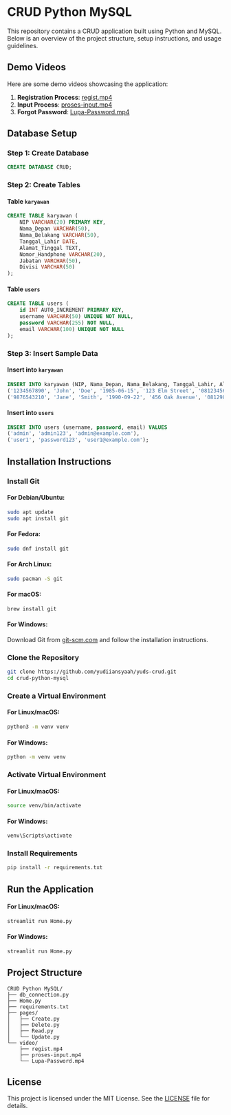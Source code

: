# CRUD Python MySQL

This repository contains a CRUD application built using Python and MySQL. Below is an overview of the project structure, setup instructions, and usage guidelines.

## Demo Videos

Here are some demo videos showcasing the application:

1. **Registration Process**: [regist.mp4](video/regist.mp4)
2. **Input Process**: [proses-input.mp4](video/proses-input.mp4)
3. **Forgot Password**: [Lupa-Password.mp4](video/Lupa-Password.mp4)

## Database Setup

### Step 1: Create Database
```sql
CREATE DATABASE CRUD;
```

### Step 2: Create Tables

#### Table `karyawan`
```sql
CREATE TABLE karyawan (
    NIP VARCHAR(20) PRIMARY KEY,
    Nama_Depan VARCHAR(50),
    Nama_Belakang VARCHAR(50),
    Tanggal_Lahir DATE,
    Alamat_Tinggal TEXT,
    Nomor_Handphone VARCHAR(20),
    Jabatan VARCHAR(50),
    Divisi VARCHAR(50)
);
```

#### Table `users`
```sql
CREATE TABLE users (
    id INT AUTO_INCREMENT PRIMARY KEY,
    username VARCHAR(50) UNIQUE NOT NULL,
    password VARCHAR(255) NOT NULL,
    email VARCHAR(100) UNIQUE NOT NULL
);
```

### Step 3: Insert Sample Data

#### Insert into `karyawan`
```sql
INSERT INTO karyawan (NIP, Nama_Depan, Nama_Belakang, Tanggal_Lahir, Alamat_Tinggal, Nomor_Handphone, Jabatan, Divisi) VALUES
('1234567890', 'John', 'Doe', '1985-06-15', '123 Elm Street', '081234567890', 'Manager', 'HR'),
('9876543210', 'Jane', 'Smith', '1990-09-22', '456 Oak Avenue', '081298765432', 'Developer', 'IT');
```

#### Insert into `users`
```sql
INSERT INTO users (username, password, email) VALUES
('admin', 'admin123', 'admin@example.com'),
('user1', 'password123', 'user1@example.com');
```

## Installation Instructions

### Install Git

#### For Debian/Ubuntu:
```bash
sudo apt update
sudo apt install git
```

#### For Fedora:
```bash
sudo dnf install git
```

#### For Arch Linux:
```bash
sudo pacman -S git
```

#### For macOS:
```bash
brew install git
```

#### For Windows:
Download Git from [git-scm.com](https://github.com/yudiiansyaah/yuds-crud.git) and follow the installation instructions.

### Clone the Repository
```bash
git clone https://github.com/yudiiansyaah/yuds-crud.git
cd crud-python-mysql
```

### Create a Virtual Environment

#### For Linux/macOS:
```bash
python3 -m venv venv
```

#### For Windows:
```bash
python -m venv venv
```

### Activate Virtual Environment

#### For Linux/macOS:
```bash
source venv/bin/activate
```

#### For Windows:
```bash
venv\Scripts\activate
```

### Install Requirements
```bash
pip install -r requirements.txt
```

## Run the Application

#### For Linux/macOS:
```bash
streamlit run Home.py
```

#### For Windows:
```bash
streamlit run Home.py
```
## Project Structure

```
CRUD Python MySQL/
├── db_connection.py
├── Home.py
├── requirements.txt
├── pages/
│   ├── Create.py
│   ├── Delete.py
│   ├── Read.py
│   └── Update.py
└── video/
    ├── regist.mp4
    ├── proses-input.mp4
    └── Lupa-Password.mp4
```

## License

This project is licensed under the MIT License. See the [LICENSE](LICENSE) file for details.

